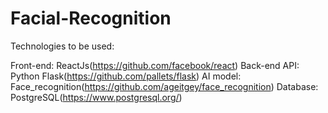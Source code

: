 # Facial-Recognition

Technologies to be used:

Front-end: ReactJs(https://github.com/facebook/react)
Back-end API: Python Flask(https://github.com/pallets/flask)
AI model: Face_recognition(https://github.com/ageitgey/face_recognition)
Database: PostgreSQL(https://www.postgresql.org/)


